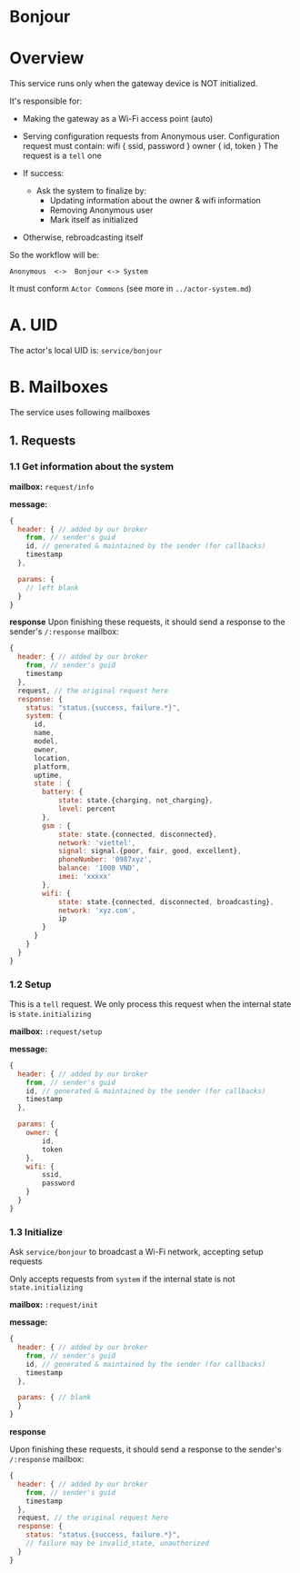 Bonjour
===================


# Overview

This service runs only when the gateway device is NOT initialized.

It's responsible for: 
- Making the gateway as a Wi-Fi access point (auto)
- Serving configuration requests from Anonymous user. 
	Configuration request must contain: 
		wifi { ssid, password }
		owner { id, token }
	The request is a `tell` one

- If success:
	- Ask the system to finalize by:
		- Updating information about the owner & wifi information
		- Removing Anonymous user 
		- Mark itself as initialized

- Otherwise, rebroadcasting itself

So the workflow will be: 

```text
Anonymous  <->  Bonjour <-> System
```

It must conform `Actor Commons` (see more in `../actor-system.md`)

# A. UID
The actor's local UID is: `service/bonjour`

# B. Mailboxes
The service uses following mailboxes

## 1. Requests
### 1.1 Get information about the system

**mailbox:** `request/info`

**message:**

```javascript
{
  header: { // added by our broker
    from, // sender's guid
    id, // generated & maintained by the sender (for callbacks)
    timestamp
  },

  params: {
    // left blank
  }
}
```

**response** Upon finishing these requests, it should send a response to the sender's `/:response` mailbox:

```js
{
  header: { // added by our broker
    from, // sender's guid
    timestamp
  },
  request, // the original request here
  response: {
    status: "status.{success, failure.*}",
    system: {
      id,
      name,
      model,
      owner,
      location,
      platform,
      uptime, 
      state : {
      	battery: {
			state: state.{charging, not_charging},
			level: percent
      	},
		gsm : {
			state: state.{connected, disconnected},
			network: 'viettel',
			signal: signal.{poor, fair, good, excellent},
			phoneNumber: '0987xyz',
			balance: '1000 VND',
			imei: 'xxxxx'
		},
		wifi: {
			state: state.{connected, disconnected, broadcasting},
			network: 'xyz.com',
			ip
		}
  	  }
    }
  }
}
```

### 1.2 Setup 

This is a `tell` request. We only process this request when the internal state is `state.initializing`


**mailbox:** `:request/setup`

**message:**

```javascript
{
  header: { // added by our broker
    from, // sender's guid
    id, // generated & maintained by the sender (for callbacks)
    timestamp
  },

  params: {
    owner: {
    	id, 
    	token
    },
    wifi: {
    	ssid,
    	password
    }
  }
}
```

### 1.3 Initialize
Ask `service/bonjour` to broadcast a Wi-Fi network, accepting setup requests

Only accepts requests from `system` if the internal state is not `state.initializing`

**mailbox:** `:request/init`

**message:**

```javascript
{
  header: { // added by our broker
    from, // sender's guid
    id, // generated & maintained by the sender (for callbacks)
    timestamp
  },

  params: { // blank
  }
}
```

**response** 

Upon finishing these requests, it should send a response to the sender's `/:response` mailbox:

```js
{
  header: { // added by our broker
    from, // sender's guid
    timestamp
  },
  request, // the original request here
  response: {
    status: "status.{success, failure.*}",
    // failure may be invalid_state, unauthorized
  }
}
```